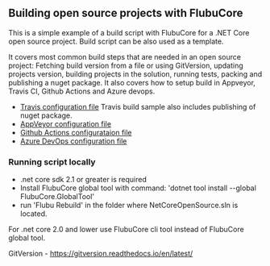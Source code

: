 ## Building open source projects with FlubuCore

This is a simple example of a build script with FlubuCore for a .NET Core open source project. Build script can be also used as a template.

It covers most common build steps that are needed in an open source project: Fetching build version from a file or using GitVersion, updating projects version,  building projects in the solution, running tests, packing and publishing a nuget package. It also covers how to setup build in Appveyor, Travis CI, Github Actions and Azure devops. 

- [Travis configuration file](https://github.com/dotnetcore/FlubuCore.Examples/blob/master/.travis.yml) Travis build sample also includes publishing of nuget package. 
- [AppVeyor configuration file](https://github.com/dotnetcore/FlubuCore.Examples/blob/master/appveyor.yml)
- [Github Actions configurataion file](https://github.com/dotnetcore/FlubuCore.Examples/blob/master/.github/workflows/build.yml)
- [Azure DevOps configuration file](https://github.com/dotnetcore/FlubuCore.Examples/blob/master/azure-pipelines.yml)

### Running script locally

- .net core sdk 2.1 or greater is required
- Install FlubuCore global tool with command: 'dotnet tool install --global FlubuCore.GlobalTool'
- run 'Flubu Rebuild' in the folder where NetCoreOpenSource.sln is located.

For .net core 2.0 and lower use FlubuCore cli tool instead of FlubuCore global tool.

GitVersion - https://gitversion.readthedocs.io/en/latest/
